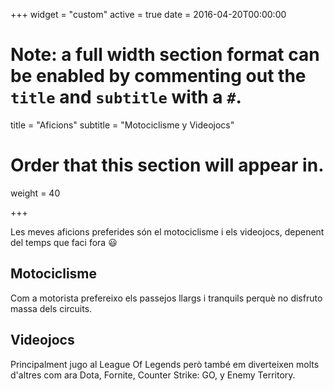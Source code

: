 +++
widget = "custom"
active = true
date = 2016-04-20T00:00:00

# Note: a full width section format can be enabled by commenting out the `title` and `subtitle` with a `#`.
title = "Aficions"
subtitle = "Motociclisme y Videojocs"

# Order that this section will appear in.
weight = 40

+++

Les meves aficions preferides són el motociclisme i els videojocs, depenent del temps que faci fora :smiley:

<h2>Motociclisme</h2>

Com a motorista prefereixo els passejos llargs i tranquils perquè no disfruto massa dels circuits.

<h2>Videojocs</h2>

Principalment jugo al League Of Legends però també em diverteixen molts d'altres com ara Dota, Fornite, Counter Strike: GO, y Enemy Territory.

